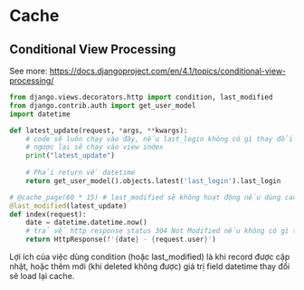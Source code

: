 # Cache

## Conditional View Processing
See more: https://docs.djangoproject.com/en/4.1/topics/conditional-view-processing/

```py
from django.views.decorators.http import condition, last_modified
from django.contrib.auth import get_user_model
import datetime

def latest_update(request, *args, **kwargs):
    # code sẽ luôn chạy vào đây, nếu last_login không có gì thay đổi sẽ lấy data từ cache
    # ngược lại sẽ chạy vào view index
    print("latest_update")
     
    # Phải return về datetime
    return get_user_model().objects.latest('last_login').last_login

# @cache_page(60 * 15) # last_modified sẽ không hoạt động nếu dùng cache_page
@last_modified(latest_update)
def index(request):
    date = datetime.datetime.now()
    # trả về http response status 304 Not Modified nếu không có gì thay đổi
    return HttpResponse(f'{date} - {request.user}')
```

Lợi ích của việc dùng condition (hoặc last_modified) là khi record được cập nhật, hoặc thêm mới (khi deleted không được) giá trị field datetime thay đổi sẽ load lại cache.
